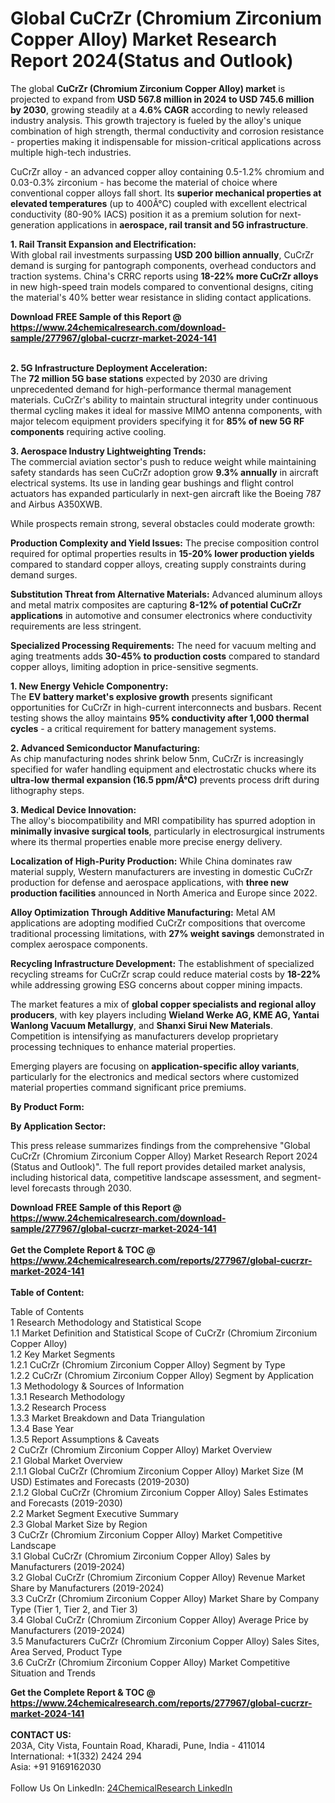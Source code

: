 <h1>Global CuCrZr (Chromium Zirconium Copper Alloy) Market Research Report 2024(Status and Outlook)</h1><p>The global <strong>CuCrZr (Chromium Zirconium Copper Alloy) market</strong> is projected to expand from <strong>USD 567.8 million in 2024 to USD 745.6 million by 2030</strong>, growing steadily at a <strong>4.6% CAGR</strong> according to newly released industry analysis. This growth trajectory is fueled by the alloy's unique combination of high strength, thermal conductivity and corrosion resistance - properties making it indispensable for mission-critical applications across multiple high-tech industries.</p><p>CuCrZr alloy - an advanced copper alloy containing 0.5-1.2% chromium and 0.03-0.3% zirconium - has become the material of choice where conventional copper alloys fall short. Its <strong>superior mechanical properties at elevated temperatures</strong> (up to 400Â°C) coupled with excellent electrical conductivity (80-90% IACS) position it as a premium solution for next-generation applications in <strong>aerospace, rail transit and 5G infrastructure</strong>.</p><p><strong>1. Rail Transit Expansion and Electrification:</strong><br>
With global rail investments surpassing <strong>USD 200 billion annually</strong>, CuCrZr demand is surging for pantograph components, overhead conductors and traction systems. China's CRRC reports using <strong>18-22% more CuCrZr alloys</strong> in new high-speed train models compared to conventional designs, citing the material's 40% better wear resistance in sliding contact applications.</p><div><b>Download FREE Sample of this Report @ 
            <a href="https://www.24chemicalresearch.com/download-sample/277967/global-cucrzr-market-2024-141">
            https://www.24chemicalresearch.com/download-sample/277967/global-cucrzr-market-2024-141</a></b></div><br><p><strong>2. 5G Infrastructure Deployment Acceleration:</strong><br>
The <strong>72 million 5G base stations</strong> expected by 2030 are driving unprecedented demand for high-performance thermal management materials. CuCrZr's ability to maintain structural integrity under continuous thermal cycling makes it ideal for massive MIMO antenna components, with major telecom equipment providers specifying it for <strong>85% of new 5G RF components</strong> requiring active cooling.</p><p><strong>3. Aerospace Industry Lightweighting Trends:</strong><br>
The commercial aviation sector's push to reduce weight while maintaining safety standards has seen CuCrZr adoption grow <strong>9.3% annually</strong> in aircraft electrical systems. Its use in landing gear bushings and flight control actuators has expanded particularly in next-gen aircraft like the Boeing 787 and Airbus A350XWB.</p><p>While prospects remain strong, several obstacles could moderate growth:</p><p><strong>Production Complexity and Yield Issues:</strong> The precise composition control required for optimal properties results in <strong>15-20% lower production yields</strong> compared to standard copper alloys, creating supply constraints during demand surges.</p><p><strong>Substitution Threat from Alternative Materials:</strong> Advanced aluminum alloys and metal matrix composites are capturing <strong>8-12% of potential CuCrZr applications</strong> in automotive and consumer electronics where conductivity requirements are less stringent.</p><p><strong>Specialized Processing Requirements:</strong> The need for vacuum melting and aging treatments adds <strong>30-45% to production costs</strong> compared to standard copper alloys, limiting adoption in price-sensitive segments.</p><p><strong>1. New Energy Vehicle Componentry:</strong><br>
The <strong>EV battery market's explosive growth</strong> presents significant opportunities for CuCrZr in high-current interconnects and busbars. Recent testing shows the alloy maintains <strong>95% conductivity after 1,000 thermal cycles</strong> - a critical requirement for battery management systems.</p><p><strong>2. Advanced Semiconductor Manufacturing:</strong><br>
As chip manufacturing nodes shrink below 5nm, CuCrZr is increasingly specified for wafer handling equipment and electrostatic chucks where its <strong>ultra-low thermal expansion (16.5 ppm/Â°C)</strong> prevents process drift during lithography steps.</p><p><strong>3. Medical Device Innovation:</strong><br>
The alloy's biocompatibility and MRI compatibility has spurred adoption in <strong>minimally invasive surgical tools</strong>, particularly in electrosurgical instruments where its thermal properties enable more precise energy delivery.</p><p><strong>Localization of High-Purity Production:</strong> While China dominates raw material supply, Western manufacturers are investing in domestic CuCrZr production for defense and aerospace applications, with <strong>three new production facilities</strong> announced in North America and Europe since 2022.</p><p><strong>Alloy Optimization Through Additive Manufacturing:</strong> Metal AM applications are adopting modified CuCrZr compositions that overcome traditional processing limitations, with <strong>27% weight savings</strong> demonstrated in complex aerospace components.</p><p><strong>Recycling Infrastructure Development:</strong> The establishment of specialized recycling streams for CuCrZr scrap could reduce material costs by <strong>18-22%</strong> while addressing growing ESG concerns about copper mining impacts.</p><p>The market features a mix of <strong>global copper specialists and regional alloy producers</strong>, with key players including <strong>Wieland Werke AG, KME AG, Yantai Wanlong Vacuum Metallurgy</strong>, and <strong>Shanxi Sirui New Materials</strong>. Competition is intensifying as manufacturers develop proprietary processing techniques to enhance material properties.</p><p>Emerging players are focusing on <strong>application-specific alloy variants</strong>, particularly for the electronics and medical sectors where customized material properties command significant price premiums.</p><p><strong>By Product Form:</strong></p><p><strong>By Application Sector:</strong></p><p>This press release summarizes findings from the comprehensive "Global CuCrZr (Chromium Zirconium Copper Alloy) Market Research Report 2024 (Status and Outlook)". The full report provides detailed market analysis, including historical data, competitive landscape assessment, and segment-level forecasts through 2030.</p><div><b>Download FREE Sample of this Report @ 
            <a href="https://www.24chemicalresearch.com/download-sample/277967/global-cucrzr-market-2024-141">
            https://www.24chemicalresearch.com/download-sample/277967/global-cucrzr-market-2024-141</a></b></div><br><div><b>Get the Complete Report & TOC @ 
            <a href="https://www.24chemicalresearch.com/reports/277967/global-cucrzr-market-2024-141">
            https://www.24chemicalresearch.com/reports/277967/global-cucrzr-market-2024-141</a></b></div><br>
            <b>Table of Content:</b><p>Table of Contents<br />
1 Research Methodology and Statistical Scope<br />
1.1 Market Definition and Statistical Scope of CuCrZr (Chromium Zirconium Copper Alloy)<br />
1.2 Key Market Segments<br />
1.2.1 CuCrZr (Chromium Zirconium Copper Alloy) Segment by Type<br />
1.2.2 CuCrZr (Chromium Zirconium Copper Alloy) Segment by Application<br />
1.3 Methodology & Sources of Information<br />
1.3.1 Research Methodology<br />
1.3.2 Research Process<br />
1.3.3 Market Breakdown and Data Triangulation<br />
1.3.4 Base Year<br />
1.3.5 Report Assumptions & Caveats<br />
2 CuCrZr (Chromium Zirconium Copper Alloy) Market Overview<br />
2.1 Global Market Overview<br />
2.1.1 Global CuCrZr (Chromium Zirconium Copper Alloy) Market Size (M USD) Estimates and Forecasts (2019-2030)<br />
2.1.2 Global CuCrZr (Chromium Zirconium Copper Alloy) Sales Estimates and Forecasts (2019-2030)<br />
2.2 Market Segment Executive Summary<br />
2.3 Global Market Size by Region<br />
3 CuCrZr (Chromium Zirconium Copper Alloy) Market Competitive Landscape<br />
3.1 Global CuCrZr (Chromium Zirconium Copper Alloy) Sales by Manufacturers (2019-2024)<br />
3.2 Global CuCrZr (Chromium Zirconium Copper Alloy) Revenue Market Share by Manufacturers (2019-2024)<br />
3.3 CuCrZr (Chromium Zirconium Copper Alloy) Market Share by Company Type (Tier 1, Tier 2, and Tier 3)<br />
3.4 Global CuCrZr (Chromium Zirconium Copper Alloy) Average Price by Manufacturers (2019-2024)<br />
3.5 Manufacturers CuCrZr (Chromium Zirconium Copper Alloy) Sales Sites, Area Served, Product Type<br />
3.6 CuCrZr (Chromium Zirconium Copper Alloy) Market Competitive Situation and Trends<br />
</p><div><b>Get the Complete Report & TOC @ 
            <a href="https://www.24chemicalresearch.com/reports/277967/global-cucrzr-market-2024-141">
            https://www.24chemicalresearch.com/reports/277967/global-cucrzr-market-2024-141</a></b></div><br><b>CONTACT US:</b><br>
            203A, City Vista, Fountain Road, Kharadi, Pune, India - 411014<br>
            International: +1(332) 2424 294<br>
            Asia: +91 9169162030 <br><br>
            Follow Us On LinkedIn: <a href="https://www.linkedin.com/company/24chemicalresearch/">24ChemicalResearch LinkedIn</a>